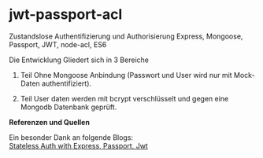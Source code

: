 # jwt-passport-acl

Zustandslose Authentifizierung und Authorisierung 
Express, Mongoose, Passport, JWT, node-acl, ES6 

Die Entwicklung Gliedert sich in 3 Bereiche

1. Teil
Ohne Mongoose Anbindung (Passwort und User wird nur mit Mock-Daten authentifiziert).

2. Teil
User daten werden mit bcrypt verschlüsselt und gegen eine Mongodb Datenbank geprüft. 




**Referenzen und Quellen** 

Ein besonder Dank an folgende Blogs:  
[Stateless Auth with Express, Passport, Jwt](https://medium.com/@paul.allies/stateless-auth-with-express-passport-jwt-7a55ffae0a5c)
